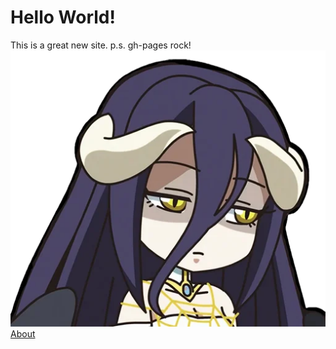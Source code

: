 # Hello World! 

This is a great new site.
p.s. gh-pages rock!
![alt text](Albedo_Chibi_026.png)
[About](about.md)
